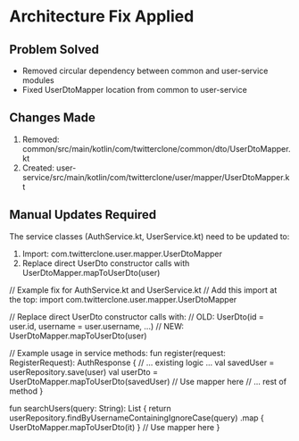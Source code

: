 # Architecture Fix Applied

## Problem Solved
- Removed circular dependency between common and user-service modules
- Fixed UserDtoMapper location from common to user-service

## Changes Made
1. Removed: common/src/main/kotlin/com/twitterclone/common/dto/UserDtoMapper.kt
2. Created: user-service/src/main/kotlin/com/twitterclone/user/mapper/UserDtoMapper.kt

## Manual Updates Required
The service classes (AuthService.kt, UserService.kt) need to be updated to:
1. Import: com.twitterclone.user.mapper.UserDtoMapper
2. Replace direct UserDto constructor calls with UserDtoMapper.mapToUserDto(user)


// Example fix for AuthService.kt and UserService.kt
// Add this import at the top:
import com.twitterclone.user.mapper.UserDtoMapper

// Replace direct UserDto constructor calls with:
// OLD: UserDto(id = user.id, username = user.username, ...)
// NEW: UserDtoMapper.mapToUserDto(user)

// Example usage in service methods:
fun register(request: RegisterRequest): AuthResponse {
    // ... existing logic ...
    val savedUser = userRepository.save(user)
    val userDto = UserDtoMapper.mapToUserDto(savedUser)  // Use mapper here
    // ... rest of method
}

fun searchUsers(query: String): List<UserDto> {
    return userRepository.findByUsernameContainingIgnoreCase(query)
        .map { UserDtoMapper.mapToUserDto(it) }  // Use mapper here
}

